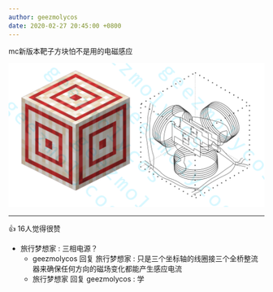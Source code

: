 ```yaml
---
author: geezmolycos
date: 2020-02-27 20:45:00 +0800
---
```


mc新版本靶子方块怕不是用的电磁感应

![](/assets/images/qq-zone/2020-02-27-target.png)

---
👍 16人觉得很赞

- 旅行梦想家 : 三相电源？
  - geezmolycos 回复 旅行梦想家 : 只是三个坐标轴的线圈接三个全桥整流器来确保任何方向的磁场变化都能产生感应电流
  - 旅行梦想家 回复 geezmolycos : 学
